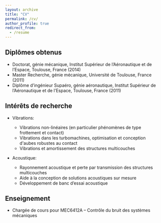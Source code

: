 ```yaml
---
layout: archive
title: "CV"
permalink: /cv/
author_profile: true
redirect_from:
  - /resume
---
```


Diplômes obtenus
---
* Doctorat, génie mécanique, Institut Supérieur de l’Aéronautique et de l’Espace, Toulouse, France (2014)
* Master Recherche, génie mécanique, Université de Toulouse, France (2011)
* Diplôme d’ingénieur Supaéro, génie aéronautique, Institut Supérieur de l’Aéronautique et de l’Espace, Toulouse, France (2011)

Intérêts de recherche
---
* Vibrations: 
  * Vibrations non-linéaires (en particulier phénomènes de type frottement et contact)
  * Vibrations dans les turbomachines, optimisation et conception d'aubes robustes au contact
  * Vibrations et amortissement des structures multicouches

* Acoustique: 
  * Rayonnement acoustique et perte par transmission des structures multicouches
  * Aide à la conception de solutions acoustiques sur mesure
  * Développement de banc d’essai acoustique
  
Enseignement
---
* Chargée de cours pour MEC6412A – Contrôle du bruit des systèmes mécaniques